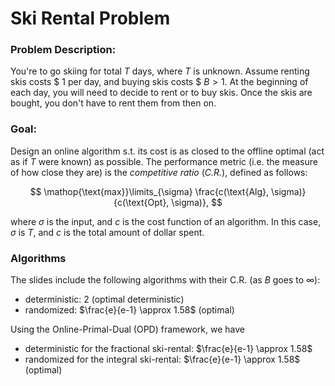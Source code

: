 # Ski Rental Problem

### Problem Description:

You're to go skiing for total $T$ days, where $T$ is unknown. Assume renting skis costs \$ $1$ per day, and buying skis costs \$ $B > 1$. At the beginning of each day, you will need to decide to rent or to buy skis. Once the skis are bought, you don't have to rent them from then on.



### Goal:

Design an online algorithm s.t. its cost is as closed to the offline optimal (act as if $T$ were known) as possible. The performance metric (i.e. the measure of how close they are) is the *competitive ratio* (*C.R.*), defined as follows:

$$
\mathop{\text{max}}\limits_{\sigma} \frac{c(\text{Alg}, \sigma)}{c(\text{Opt}, \sigma)},
$$

where $\sigma$ is the input, and $c$ is the cost function of an algorithm. In this case, $\sigma$ is $T$, and $c$ is the total amount of dollar spent.



### Algorithms

The slides include the following algorithms with their C.R. (as $B$ goes to $\infty$):

- deterministic: $2$ (optimal deterministic)
- randomized: $\frac{e}{e-1} \approx 1.58$ (optimal)

Using the Online-Primal-Dual (OPD) framework, we have

- deterministic for the fractional ski-rental: $\frac{e}{e-1} \approx 1.58$
- randomized for the integral ski-rental: $\frac{e}{e-1} \approx 1.58$ (optimal)
